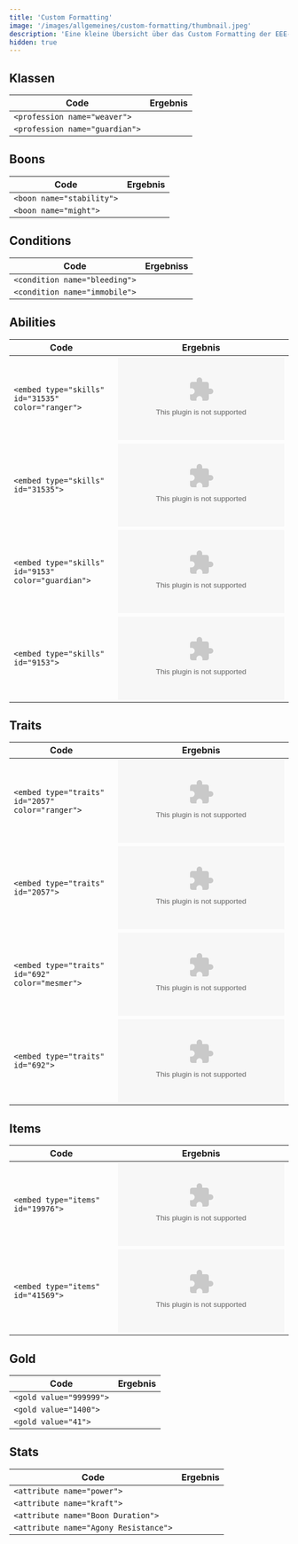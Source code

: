 ```yaml
---
title: 'Custom Formatting'
image: '/images/allgemeines/custom-formatting/thumbnail.jpeg'
description: 'Eine kleine Übersicht über das Custom Formatting der EEE-Website'
hidden: true
---
```


## Klassen

| Code                           | Ergebnis                     |
|--------------------------------|------------------------------|
| `<profession name="weaver">`   | <profession name="weaver">   |
| `<profession name="guardian">` | <profession name="guardian"> |

## Boons
  
| Code                      | Ergebnis                |
|---------------------------|-------------------------|
| `<boon name="stability">` | <boon name="stability"> |
| `<boon name="might">`     | <boon name="might">     |
  
## Conditions
  
| Code                          | Ergebniss                   |
|-------------------------------|-----------------------------|
| `<condition name="bleeding">` | <condition name="bleeding"> |
| `<condition name="immobile">` | <condition name="immobile"> |
 
## Abilities
  
| Code                                               | Ergebnis                                         |
|----------------------------------------------------|--------------------------------------------------|
| `<embed type="skills" id="31535" color="ranger">`  | <embed type="skills" id="31535" color="ranger">  |
| `<embed type="skills" id="31535">`                 | <embed type="skills" id="31535">                 |
| `<embed type="skills" id="9153" color="guardian">` | <embed type="skills" id="9153" color="guardian"> |
| `<embed type="skills" id="9153">`                  | <embed type="skills" id="9153">                  |

## Traits
  
| Code                                             | Ergebnis                                       |
|--------------------------------------------------|------------------------------------------------|
| `<embed type="traits" id="2057" color="ranger">` | <embed type="traits" id="2057" color="ranger"> |
| `<embed type="traits" id="2057">`                | <embed type="traits" id="2057">                |
| `<embed type="traits" id="692" color="mesmer">`  | <embed type="traits" id="692" color="mesmer">  |
| `<embed type="traits" id="692">`                 | <embed type="traits" id="692">                 |
  
## Items
  
| Code                              | Ergebnis                        |
|-----------------------------------|---------------------------------|
| `<embed type="items" id="19976">` | <embed type="items" id="19976"> |
| `<embed type="items" id="41569">` | <embed type="items" id="41569"> |

## Gold

| Code                    | Ergebnis              |
|-------------------------|-----------------------|
| `<gold value="999999">` | <gold value="999999"> |
| `<gold value="1400">`   | <gold value="1400">   |
| `<gold value="41">`     | <gold value="41">     |

## Stats

| Code                                  | Ergebnis                            |
|---------------------------------------|-------------------------------------|
| `<attribute name="power">`            | <attribute name="power">            |
| `<attribute name="kraft">`            | <attribute name="kraft">            |
| `<attribute name="Boon Duration">`    | <attribute name="Boon Duration">    |
| `<attribute name="Agony Resistance">` | <attribute name="Agony Resistance"> |